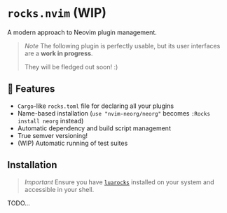 # `rocks.nvim` (WIP)

A modern approach to Neovim plugin management.

> *Note*
> The following plugin is perfectly usable, but its user interfaces are a **work in progress**.
>
> They will be fledged out soon! :)

## :star2: Features

- `Cargo`-like `rocks.toml` file for declaring all your plugins
- Name-based installation (`use "nvim-neorg/neorg"` becomes `:Rocks install neorg` instead)
- Automatic dependency and build script management
- True semver versioning!
- (WIP) Automatic running of test suites

## Installation

<!-- Nix users have a skill issue here what else can I say.
Just joking - add an entry for nix users as well. -->

> *Important*
> Ensure you have [`luarocks`](https://luarocks.org) installed on your system and accessible in your shell.

<!-- TODO: Maybe make a bootstrap script? -->

TODO...
